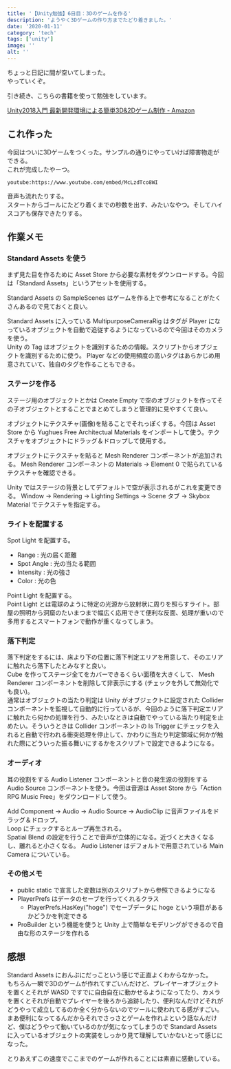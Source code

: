 ```yaml
---
title: '【Unity勉強】6日目：3Dのゲームを作る'
description: 'ようやく3Dゲームの作り方までたどり着きました。'
date: '2020-01-11'
category: 'tech'
tags: ['unity']
image: ''
alt: ''
---
```


ちょっと日記に間が空いてしまった。  
やっていくぞ。

引き続き、こちらの書籍を使って勉強をしています。

[Unity2018入門 最新開発環境による簡単3D&2Dゲーム制作 - Amazon](https://www.amazon.co.jp/dp/4797397667)

## これ作った

今回はついに3Dゲームをつくった。サンプルの通りにやっていけば障害物走ができる。  
これが完成したやーつ。

`youtube:https://www.youtube.com/embed/McLzdTco8WI`

音声も流れたりする。  
スタートからゴールにたどり着くまでの秒数を出す、みたいなやつ。そしてハイスコアも保存できたりする。

## 作業メモ

### Standard Assets を使う

まず見た目を作るために Asset Store から必要な素材をダウンロードする。今回は「Standard Assets」というアセットを使用する。

Standard Assets の SampleScenes はゲームを作る上で参考になることがたくさんあるので見ておくと良い。

Standard Assets に入っている MultipurposeCameraRig はタグが Player になっているオブジェクトを自動で追従するようになっているので今回はそのカメラを使う。  
Unity の Tag はオブジェクトを識別するための情報。スクリプトからオブジェクトを識別するために使う。 Player などの使用頻度の高いタグはあらかじめ用意されていて、独自のタグを作ることもできる。

### ステージを作る

ステージ用のオブジェクトとかは Create Empty で空のオブジェクトを作ってその子オブジェクトとすることでまとめてしまうと管理的に見やすくて良い。

オブジェクトにテクスチャ(画像)を貼ることでそれっぽくする。今回は Asset Store から Yughues Free Architectual Materials をインポートして使う。テクスチャをオブジェクトにドラッグ＆ドロップして使用する。

オブジェクトにテクスチャを貼ると Mesh Renderer コンポーネントが追加される。 Mesh Renderer コンポーネントの Materials -> Element 0 で貼られているテクスチャを確認できる。

Unity ではステージの背景としてデフォルトで空が表示されるがこれを変更できる。 Window -> Rendering -> Lighting Settings -> Scene タブ -> Skybox Material でテクスチャを指定する。

### ライトを配置する

Spot Light を配置する。

- Range : 光の届く距離
- Spot Angle : 光の当たる範囲
- Intensity : 光の強さ
- Color : 光の色

Point Light を配置する。  
Point Light とは電球のように特定の光源から放射状に周りを照らすライト。部屋の照明から洞窟のたいまつまで幅広く応用できて便利な反面、処理が重いので多用するとスマートフォンで動作が重くなってしまう。

### 落下判定

落下判定をするには、床より下の位置に落下判定エリアを用意して、そのエリアに触れたら落下したとみなすと良い。  
Cube を作ってステージ全てをカバーできるくらい面積を大きくして、 Mesh Renderer コンポーネントを削除して非表示にする (チェックを外して無効化でも良い)。  
通常はオブジェクトの当たり判定は Unity がオブジェクトに設定された Collider コンポーネントを監視して自動的に行っているが、今回のように落下判定エリアに触れたら何かの処理を行う、みたいなときは自動でやっている当たり判定を止めたい。そういうときは Collider コンポーネントの Is Trigger にチェックを入れると自動で行われる衝突処理を停止して、かわりに当たり判定領域に何かが触れた際にどういった振る舞いにするかをスクリプトで設定できるようになる。

### オーディオ

耳の役割をする Audio Listener コンポーネントと音の発生源の役割をする Audio Source コンポーネントを使う。今回は音源は Asset Store から「Action RPG Music Free」をダウンロードして使う。

Add Component -> Audio -> Audio Source -> AudioClip に音声ファイルをドラッグ＆ドロップ。  
Loop にチェックするとループ再生される。  
Spatial Blend の設定を行うことで音声が立体的になる。近づくと大きくなるし、離れると小さくなる。
Audio Listener はデフォルトで用意されている Main Camera についている。

### その他メモ

- public static で宣言した変数は別のスクリプトから参照できるようになる
- PlayerPrefs はデータのセーブを行ってくれるクラス
  - PlayerPrefs.HasKey("hoge") でセーブデータに hoge という項目があるかどうかを判定できる
- ProBuilder という機能を使うと Unity 上で簡単なモデリングができるので自由な形のステージを作れる

## 感想

Standard Assets におんぶにだっこという感じで正直よくわからなかった。  
もちろん一瞬で3Dのゲームが作れてすごいんだけど、プレイヤーオブジェクトを置くとそれが WASD ですでに自由自在に動かせるようになってたり、カメラを置くとそれが自動でプレイヤーを後ろから追跡したり、便利なんだけどそれがどうやって成立してるのか全く分からないのでツールに使われてる感がすごい。  
まあ便利になってるんだからそれでさっさとゲームを作れよという話なんだけど、僕はどうやって動いているのかが気になってしまうので Standard Assets に入っているオブジェクトの実装をしっかり見て理解していかないとって感じになった。

とりあえずこの速度でここまでのゲームが作れることには素直に感動している。
